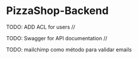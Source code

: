 # PizzaShop-Backend

TODO: ADD ACL for users //

TODO: Swagger for API documentation //

TODO: mailchimp como método para validar emails
